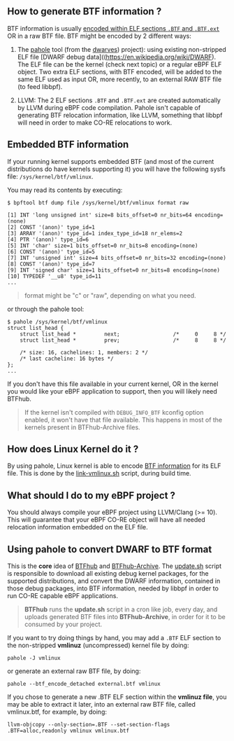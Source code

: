 ## How to generate BTF information ?

BTF information is usually
[encoded within ELF sections `.BTF` and `.BTF.ext`](https://github.com/aquasecurity/btfhub/blob/main/docs/btfgen-internals.md#btf-elf-sections)
OR in a raw BTF file. BTF might be encoded by 2 different ways:

1. The [pahole](https://lwn.net/Articles/762847/) tool (from the
   [dwarves](https://github.com/acmel/dwarves)) project): using existing
   non-stripped ELF file [DWARF debug data]((https://en.wikipedia.org/wiki/DWARF).
   The ELF file can be the kernel (check next topic) or a regular eBPF ELF
   object. Two extra ELF sections, with BTF encoded, will be added to the same
   ELF used as input OR, more recently, to an external RAW BTF file (to feed
   libbpf).

2. LLVM: The 2 ELF sections `.BTF` and `.BTF.ext` are created automatically by
   LLVM during eBPF code compilation. Pahole isn't capable of generating BTF
   relocation information, like LLVM, something that libbpf will need in order
   to make CO-RE relocations to work.

## Embedded BTF information

If your running kernel supports embedded BTF (and most of the current
distributions do have kernels supporting it) you will have the following sysfs
file: `/sys/kernel/btf/vmlinux`.

You may read its contents by executing:

```
$ bpftool btf dump file /sys/kernel/btf/vmlinux format raw

[1] INT 'long unsigned int' size=8 bits_offset=0 nr_bits=64 encoding=(none)
[2] CONST '(anon)' type_id=1
[3] ARRAY '(anon)' type_id=1 index_type_id=18 nr_elems=2
[4] PTR '(anon)' type_id=6
[5] INT 'char' size=1 bits_offset=0 nr_bits=8 encoding=(none)
[6] CONST '(anon)' type_id=5
[7] INT 'unsigned int' size=4 bits_offset=0 nr_bits=32 encoding=(none)
[8] CONST '(anon)' type_id=7
[9] INT 'signed char' size=1 bits_offset=0 nr_bits=8 encoding=(none)
[10] TYPEDEF '__u8' type_id=11
...
```
> format might be "c" or "raw", depending on what you need.

or through the pahole tool:

```
$ pahole /sys/kernel/btf/vmlinux
struct list_head {
	struct list_head *         next;                 /*     0     8 */
	struct list_head *         prev;                 /*     8     8 */

	/* size: 16, cachelines: 1, members: 2 */
	/* last cacheline: 16 bytes */
};
...
```

If you don't have this file available in your current kernel, OR in the kernel
you would like your eBPF application to support, then you will likely need
BTFhub.

> If the kernel isn't compiled with `DEBUG_INFO_BTF` kconfig option enabled,
> it won't have that file available. This happens in most of the kernels
> present in BTFhub-Archive files.

## How does Linux Kernel do it ?

By using pahole, Linux kernel is able to encode
[BTF information](https://github.com/aquasecurity/btfhub/blob/main/docs/btfgen-internals.md#btf-external-files)
for its ELF file. This is done by the
[link-vmlinux.sh](https://elixir.bootlin.com/linux/v5.15.4/source/scripts/link-vmlinux.sh#L205)
script, during build time.

## What should I do to my eBPF project ?

You should always compile your eBPF project using LLVM/Clang (>= 10). This will
guarantee that your eBPF CO-RE object will have all needed relocation
information embedded on the ELF file.

## Using pahole to convert DWARF to BTF format

This is the **core** idea of [BTFhub](https://github.com/aquasecurity/btfhub/)
and [BTFhub-Archive](https://github.com/aquasecurity/btfhub-archive/). The
[update.sh](https://github.com/aquasecurity/btfhub/blob/main/tools/update.sh)
script is responsible to download all existing debug kernel packages, for the
supported distributions, and convert the DWARF information, contained in those
debug packages, into BTF information, needed by libbpf in order to run CO-RE
capable eBPF applications.

> **BTFhub** runs the **update.sh** script in a cron like job, every day, and
> uploads generated BTF files into **BTFhub-Archive**, in order for it to be
> consumed by your project.

If you want to try doing things by hand, you may add a `.BTF` ELF section to
the non-stripped **vmlinuz** (uncompressed) kernel file by doing:

```
pahole -J vmlinux
```

or generate an external raw BTF file, by doing:

```
pahole --btf_encode_detached external.btf vmlinux
```

If you chose to generate a new .BTF ELF section within the **vmlinuz file**,
you may be able to extract it later, into an external raw BTF file, called
vmlinux.btf, for example, by doing:

```
llvm-objcopy --only-section=.BTF --set-section-flags .BTF=alloc,readonly vmlinux vmlinux.btf
```
